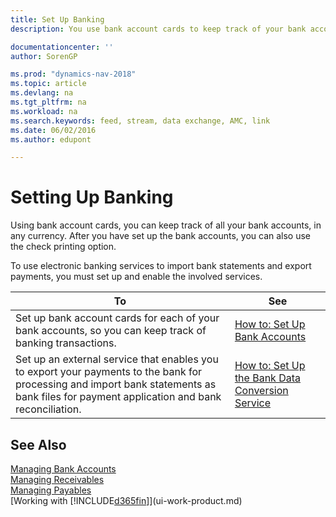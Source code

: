 ```yaml
---
title: Set Up Banking
description: You use bank account cards to keep track of your bank accounts and set up bank feeds to exchange data.

documentationcenter: ''
author: SorenGP

ms.prod: "dynamics-nav-2018"
ms.topic: article
ms.devlang: na
ms.tgt_pltfrm: na
ms.workload: na
ms.search.keywords: feed, stream, data exchange, AMC, link
ms.date: 06/02/2016
ms.author: edupont

---
```

# Setting Up Banking
Using bank account cards, you can keep track of all your bank accounts, in any currency. After you have set up the bank accounts, you can also use the check printing option.

To use electronic banking services to import bank statements and  export payments, you must set up and enable the involved services.

| To | See |
| --- | --- |
| Set up bank account cards for each of your bank accounts, so you can keep track of banking transactions. |[How to: Set Up Bank Accounts](bank-how-setup-bank-accounts.md) |
| Set up an external service that enables you to export your payments to the bank for processing  and import bank statements as bank files for payment application and bank reconciliation. |[How to: Set Up the Bank Data Conversion Service](bank-how-setup-bank-data-conversion-service.md) |

## See Also
[Managing Bank Accounts](bank-manage-bank-accounts.md)  
[Managing Receivables](receivables-manage-receivables.md)  
[Managing Payables](payables-manage-payables.md)  
[Working with [!INCLUDE[d365fin](includes/d365fin_md.md)]](ui-work-product.md)
